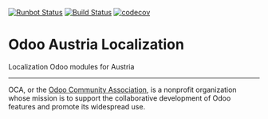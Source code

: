 [![Runbot Status](https://runbot.odoo-community.org/runbot/badge/flat/278/11.0.svg)](https://runbot.odoo-community.org/runbot/repo/github-com-oca-l10n-austria-278)
[![Build Status](https://travis-ci.com/OCA/l10n-austria.svg?branch=11.0)](https://travis-ci.com/OCA/l10n-austria)
[![codecov](https://codecov.io/gh/OCA/l10n-austria/branch/11.0/graph/badge.svg)](https://codecov.io/gh/OCA/l10n-austria)

# Odoo Austria Localization

Localization Odoo modules for Austria



----

OCA, or the [Odoo Community Association](http://odoo-community.org/), is a nonprofit organization whose
mission is to support the collaborative development of Odoo features and
promote its widespread use.
